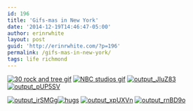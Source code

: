 ```yaml
---
id: 196
title: 'Gifs-mas in New York'
date: '2014-12-19T14:46:47-05:00'
author: erinrwhite
layout: post
guid: 'http://erinrwhite.com/?p=196'
permalink: /gifs-mas-in-new-york/
tags: life richmond
---
```


[![30 rock and tree gif]({{site.baseurl}}/assets//2013-2024//2014/12/output_bQgt47.gif)]({{site.baseurl}}/assets//2013-2024//2014/12/output_bQgt47.gif) [![NBC studios gif]({{site.baseurl}}/assets//2013-2024//2014/12/output_4RnOt2.gif)]({{site.baseurl}}/assets//2013-2024//2014/12/output_4RnOt2.gif) [![output_JIuZ83]({{site.baseurl}}/assets//2013-2024//2014/12/output_JIuZ83.gif)]({{site.baseurl}}/assets//2013-2024//2014/12/output_JIuZ83.gif) [![output_pUP5SV]({{site.baseurl}}/assets//2013-2024//2014/12/output_pUP5SV.gif)]({{site.baseurl}}/assets//2013-2024//2014/12/output_pUP5SV.gif)

[![output_irSMGg]({{site.baseurl}}/assets//2013-2024//2014/12/output_irSMGg.gif)]({{site.baseurl}}/assets//2013-2024//2014/12/output_irSMGg.gif)[![hugs]({{site.baseurl}}/assets//2013-2024//2014/12/output_SO8COv.gif)]({{site.baseurl}}/assets//2013-2024//2014/12/output_SO8COv.gif) [![output_xpUXVn]({{site.baseurl}}/assets//2013-2024//2014/12/output_xpUXVn.gif)]({{site.baseurl}}/assets//2013-2024//2014/12/output_xpUXVn.gif) [![output_rnBD9o]({{site.baseurl}}/assets//2013-2024//2014/12/output_rnBD9o.gif)]({{site.baseurl}}/assets//2013-2024//2014/12/output_rnBD9o.gif)